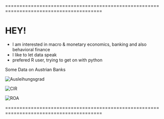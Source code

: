 ========================================================================================
# HEY! 

- I am interested in macro & monetary economics, banking and also behavioral finance
- I like to let data speak
- prefered R user, trying to get on with python

Some Data on Austrian Banks


![Ausleihungsgrad](https://user-images.githubusercontent.com/63603922/102141163-af136b00-3e60-11eb-8a01-c0c314c3a9b4.png)


![CIR](https://user-images.githubusercontent.com/63603922/102141167-b0449800-3e60-11eb-84fe-1d65328077d5.png)


![ROA](https://user-images.githubusercontent.com/63603922/102141168-b0dd2e80-3e60-11eb-93fb-dded3015e6b0.png)

========================================================================================
